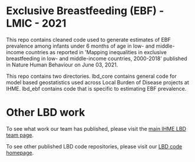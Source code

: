 # Exclusive Breastfeeding (EBF) - LMIC - 2021

This repo contains cleaned code used to generate estimates of EBF prevalence among infants under 6 months of age in low- and middle-income countries as reported in 'Mapping inequalities in exclusive breastfeeding in low- and middle-income countries, 2000-2018' published in Nature Human Behaviour on June 03, 2021.

This repo contains two directories. lbd_core contains general code for model based geostatistics used across Local Burden of Disease projects at IHME. lbd_ebf contains code that is specific to estimating EBF prevalence.

# Other LBD work

To see what work our team has published, please visit the [main IHME LBD team page](http://www.healthdata.org/lbd).

To see other published LBD code repositories, please visit our [LBD code homepage](https://github.com/ihmeuw/lbd).
